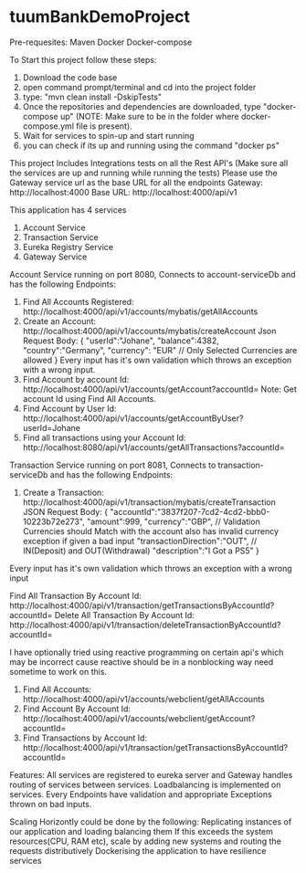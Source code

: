 # tuumBankDemoProject

Pre-requesites:
Maven
Docker
Docker-compose

To Start this project follow these steps: 
  1. Download the code base
  2. open command prompt/terminal and cd into the project folder
  3. type: "mvn clean install -DskipTests"
  4. Once the repositories and dependencies are downloaded, type "docker-compose up" (NOTE: Make sure to be in the folder where docker-compose.yml file is 			 present).
  5. Wait for services to spin-up and start running
  6. you can check if its up and running using the command "docker ps"

This project Includes Integrations tests on all the Rest API's (Make sure all the services are up and running while running the tests)
Please use the Gateway service url as the base URL for all the endpoints
Gateway: http://localhost:4000
Base URL: http://localhost:4000/api/v1

This application has 4 services
  1. Account Service
  2. Transaction Service
  3. Eureka Registry Service
  4. Gateway Service

Account Service running on port 8080, Connects to account-serviceDb and has the following Endpoints:
  1. Find All Accounts Registered: http://localhost:4000/api/v1/accounts/mybatis/getAllAccounts
  2. Create an Account: http://localhost:4000/api/v1/accounts/mybatis/createAccount
      Json Request Body: 
      {
        "userId":"Johane",
        "balance":4382,
        "country":"Germany",
        "currency": "EUR"   // Only Selected Currencies are allowed
      }
  Every input has it's own validation which throws an exception with a wrong input. 
  3. Find Account by account Id: http://localhost:4000/api/v1/accounts/getAccount?accountId=<Replace the account Id you want the details of> Note: Get account Id using Find All Accounts.
  4. Find Account by User Id: http://localhost:4000/api/v1/accounts/getAccountByUser?userId=Johane
  5. Find all transactions using your Account Id: http://localhost:8080/api/v1/accounts/getAllTransactions?accountId=<REPLACE ACCOUNTID HERE>
  
Transaction Service running on port 8081, Connects to transaction-serviceDb and has the following Endpoints:
  1. Create a Transaction: http://localhost:4000/api/v1/transaction/mybatis/createTransaction
    JSON Request Body: 
    {
        "accountId":"3837f207-7cd2-4cd2-bbb0-10223b72e273",
        "amount":999,
        "currency":"GBP",  // Validation Currencies should Match with the account also has invalid currency exception if given a bad input
        "transactionDirection":"OUT",   // IN(Deposit) and OUT(Withdrawal)
        "description":"I Got a PS5"
     }
     
  Every input has it's own validation which throws an exception with a wrong input 
  
  Find All Transaction By Account Id: http://localhost:4000/api/v1/transaction/getTransactionsByAccountId?accountId=<REPLACE ACCOUNT ID HERE>
  Delete All Transaction By Account Id: http://localhost:4000/api/v1/transaction/deleteTransactionByAccountId?accountId=<REPLACE ACCOUNT ID HERE>
  
  
  

I have optionally tried using reactive programming on certain api's which may be incorrect cause reactive should be in a nonblocking way need sometime to work on this. 
  1. Find All Accounts: http://localhost:4000/api/v1/accounts/webclient/getAllAccounts
  2. Find Account By Account Id: http://localhost:4000/api/v1/accounts/webclient/getAccount?accountId=<REPLACE ACCOUNT ID HERE>
  3. Find Transactions by Account Id: http://localhost:4000/api/v1/transaction/getTransactionsByAccountId?accountId=<REPLACE ACCOUNT ID HERE>


Features: 
  All services are registered to eureka server and Gateway handles routing of services between services.
  Loadbalancing is implemented on services.
  Every Endpoints have validation and appropriate Exceptions thrown on bad inputs.

Scaling Horizontly could be done by the following:
  Replicating instances of our application and loading balancing them
  If this exceeds the system resources(CPU, RAM etc), scale by adding new systems and routing the requests distributively
  Dockerising the application to have resilience services
